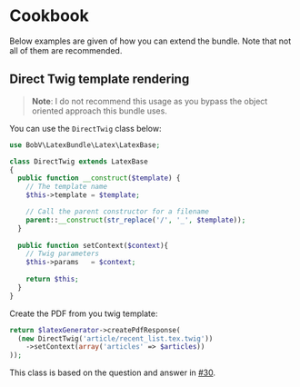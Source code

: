 # Cookbook

Below examples are given of how you can extend the bundle. Note that not all of them are recommended.

## Direct Twig template rendering

> **Note**: I do not recommend this usage as you bypass the object oriented approach this bundle uses.

You can use the `DirectTwig` class below:
```php
use BobV\LatexBundle\Latex\LatexBase;

class DirectTwig extends LatexBase
{
  public function __construct($template) {
    // The template name
    $this->template = $template;

    // Call the parent constructor for a filename
    parent::__construct(str_replace('/', '_', $template));
  }
  
  public function setContext($context){
    // Twig parameters
    $this->params   = $context;
    
    return $this;
  }
}
```

Create the PDF from you twig template:
```php
return $latexGenerator->createPdfResponse(
  (new DirectTwig('article/recent_list.tex.twig'))
    ->setContext(array('articles' => $articles))
));
```

This class is based on the question and answer in [#30](https://github.com/bobvandevijver/latex-bundle/issues/30).
